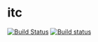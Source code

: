 # itc
[![Build Status](https://travis-ci.org/volcoma/itc.svg?branch=master)](https://travis-ci.org/volcoma/itc)
[![Build status](https://ci.appveyor.com/api/projects/status/v8hg9lp8irous3jj?svg=true)](https://ci.appveyor.com/project/volcoma/itc)